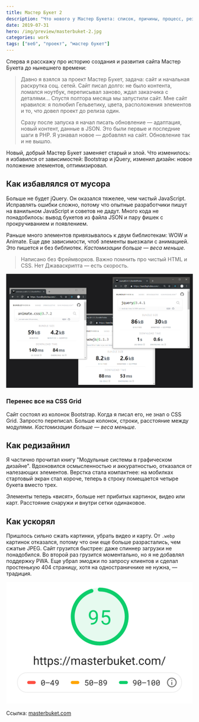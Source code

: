 ```yaml
---
title: Мастер Букет 2
description: "Что нового у Мастер Букета: список, причины, процесс, результаты"
date: 2019-07-31
hero: /img/preview/masterbuket-2.jpg
categories: work
tags: ["веб", "проект", "мастер букет"]
---
```


Сперва я расскажу про историю создания и развития сайта Мастер Букета до нынешнего времени:

> Давно я взялся за проект Мастер Букет, задача: сайт и начальная раскрутка соц. сетей. Сайт писал долго: не было контента, ломался ноутбук, переписывал заново, ждал заказчика с деталями... Спустя полтора месяца мы запустили сайт. Мне сайт нравился: я полюбил Гельветику, цвета, расположения элементов и то, что довел проект до релиза один.
>
> Сразу после запуска я начал писать обновление — адаптация, новый контент,
> данные в JSON. Это были первые и последние шаги в PHP. Я узнавал новое —
> добавлял на сайт. Обновление так и не вышло.

Новый, добрый Мастер Букет заменяет старый и злой. Что изменилось: я избавился
от зависимостей: Bootstrap и jQuery, изменил дизайн: новое положение
элементов, оптимизировал.

## Как избавлялся от мусора

Больше не будет jQuery. Он оказался тяжелее, чем чистый JavaScript.
Исправлять ошибки сложно, потому что опытные разработчики пишут на ванильном
JavaScript и советов не дадут. Много кода не понадобилось: вывод букетов из
файла JSON и пару фишек с прокручиванием и появлением.

Раньше много элементов привязывалось к двум библиотекам: WOW и Animate. Еще две
зависимости, чтоб элементы выезжали с анимацией. Это пишется и без библиотек.
_Кастомизации больше — веса меньше._

> Написано без Фреймворков. Важно помнить про чистый HTML и CSS. Нет
> Джаваскрипта — есть скорость.

![Размер зависимостей Мастер Букета: Animate, WOW, jQuery](anim-wow-jq.jpg "Размер зависимостей Мастер Букета: Animate, WOW, jQuery")

### Перенес все на CSS Grid

Сайт состоял из колонок Bootstrap. Когда я писал его, не знал о CSS Grid.
Запросто переписал. Больше колонок, строки, расстояние между модулями.
_Кастомизации больше — веса меньше._

## Как редизайнил

Я частично прочитал книгу "Модульные системы в графическом дизайне". Вдохновился
осмысленностью и аккуратностью, отказался от налезающих элементов. Верстка стала
компактнее: на мобилках стартовый экран стал короче, теперь в строку помещается
четыре букета вместо трех.

Элементы теперь «висят», больше нет прибитых картинок, видео или карт.
Расстояние снаружи и внутри сетки одинаковое.

## Как ускорял

Пришлось сильно сжать картинки, убрать видео и карту. От `.webp` картинок
отказался, потому что они еще больше разрастались, чем сжатые JPEG. Сайт
грузится быстрее: даже спиннер загрузки не понадобился. Во второй раз грузится
моментально, но я не добавлял поддержку PWA. Еще убрал эмоджи по запросу
клиентов и сделал простенькую 404 страницу, хотя на одностраничнике не нужна, — традиция.

![Результаты PageSpeed Insights по скорости](masterbuket-speed.jpg "Результаты PageSpeed Insights по скорости")

Ссылка: [masterbuket.com](https://masterbuket.com)
